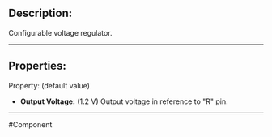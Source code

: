 ## Description:

Configurable voltage regulator.

---

## Properties:

Property: (default value)

- **Output Voltage:** (1.2 V)
   Output voltage in reference to "R" pin.

---

#Component 